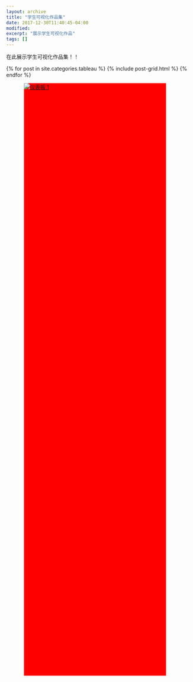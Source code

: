 ```yaml
---
layout: archive
title: "学生可视化作品集"
date: 2017-12-30T11:40:45-04:00
modified:
excerpt: "展示学生可视化作品"
tags: []
---
```


在此展示学生可视化作品集！！
<html>
<head>
<style>
.d1{
      width:40%;
      height:40%;
      background-color:red;
      margin-left:5%;
      margin-top:5%;
      position:absolute;
  }
</style>
</head>
<body>
<div class="d1">
<div class='tableauPlaceholder' id='viz1515238761789' style='position: relative'>
<noscript><a href='#'><img alt='仪表板 1 ' src='https:&#47;&#47;public.tableau.com&#47;static&#47;images&#47;op&#47;oppomap&#47;1_2&#47;1_rss.png' style='border: none' /></a></noscript><object class='tableauViz'  style='display:none;'><param name='host_url' value='https%3A%2F%2Fpublic.tableau.com%2F' /> <param name='embed_code_version' value='3' />
 <param name='site_root' value='' />
 <param name='name' value='oppomap&#47;1_2' />
 <param name='tabs' value='no' />
 <param name='toolbar' value='yes' />
 <param name='static_image' value='https:&#47;&#47;public.tableau.com&#47;static&#47;images&#47;op&#47;oppomap&#47;1_2&#47;1.png' /> 
 <param name='animate_transition' value='yes' />
 <param name='display_static_image' value='yes' />
 <param name='display_spinner' value='yes' />
 <param name='display_overlay' value='yes' />
 <param name='display_count' value='yes' />
 <param name='filter' value='publish=yes' />
 </object></div>               
 <script type='text/javascript'>
 var divElement = document.getElementById('viz1515238761789');                    
 var vizElement = divElement.getElementsByTagName('object')[0];                    
 vizElement.style.width='1000px';vizElement.style.height='827px';                    
 var scriptElement = document.createElement('script');                    
 scriptElement.src = 'https://public.tableau.com/javascripts/api/viz_v1.js';                    
 vizElement.parentNode.insertBefore(scriptElement, vizElement);                
 </script>
</div>
<div id="prat2"></div>
<div class="tiles">
{% for post in site.categories.tableau %}
  {% include post-grid.html %}
{% endfor %}
</div><!-- /.tiles -->
 </body>
 </html>

